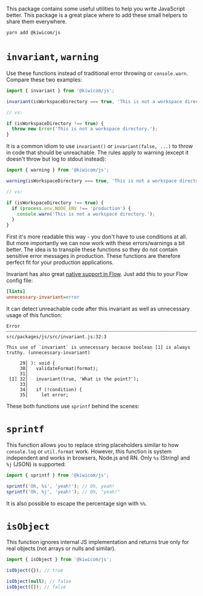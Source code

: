 This package contains some useful utilities to help you write JavaScript better. This package is a great place where to add these small helpers to share them everywhere.

```text
yarn add @kiwicom/js
```

# `invariant`, `warning`

Use these functions instead of traditional error throwing or `console.warn`. Compare these two examples:

```js
import { invariant } from '@kiwicom/js';

invariant(isWorkspaceDirectory === true, 'This is not a workspace directory.');

// vs:

if (isWorkspaceDirectory !== true) {
  throw new Error('This is not a workspace directory.');
}
```

It is a common idiom to use `invariant()` or `invariant(false, ...)` to throw in code that should be unreachable. The rules apply to warning (except it doesn't throw but log to stdout instead):

```js
import { warning } from '@kiwicom/js';

warning(isWorkspaceDirectory === true, 'This is not a workspace directory.');

// vs:

if (isWorkspaceDirectory !== true) {
  if (process.env.NODE_ENV !== 'production') {
    console.warn('This is not a workspace directory.');
  }
}
```

First it's more readable this way - you don't have to use conditions at all. But more importantly we can now work with these errors/warnings a bit better. The idea is to transpile these functions so they do not contain sensitive error messages in production. These functions are therefore perfect fit for your production applications.

Invariant has also great [native support in Flow](https://flow.org/en/docs/linting/rule-reference/#toc-unnecessary-invariant). Just add this to your Flow config file:

```ini
[lints]
unnecessary-invariant=error
```

It can detect unreachable code after this invariant as well as unnecessary usage of this function:

```text
Error ┈┈┈┈┈┈┈┈┈┈┈┈┈┈┈┈┈┈┈┈┈┈┈┈┈┈┈┈┈┈┈┈┈┈┈┈┈┈┈┈┈┈┈┈┈┈┈┈┈┈┈┈┈┈┈┈┈┈┈┈┈┈┈┈┈┈┈┈┈┈┈┈┈┈┈┈ src/packages/js/src/invariant.js:32:3

This use of `invariant` is unnecessary because boolean [1] is always truthy. (unnecessary-invariant)

     29│ ): void {
     30│   validateFormat(format);
     31│
 [1] 32│   invariant(true, 'What is the point?');
     33│
     34│   if (!condition) {
     35│     let error;
```

These both functions use `sprintf` behind the scenes:

# `sprintf`

This function allows you to replace string placeholders similar to how `console.log` or `util.format` work. However, this function is system independent and works in browsers, Node.js and RN. Only `%s` (String) and `%j` (JSON) is supported:

```js
import { sprintf } from '@kiwicom/js';

sprintf('Oh, %s', 'yeah!'); // Oh, yeah!
sprintf('Oh, %j', 'yeah!'); // Oh, "yeah!"
```

It is also possible to escape the percentage sign with `%%`.

# `isObject`

This function ignores internal JS implementation and returns true only for real objects (not arrays or nulls and similar).

```js
import { isObject } from '@kiwicom/js';

isObject({}); // true

isObject(null); // false
isObject([]); // false
```
